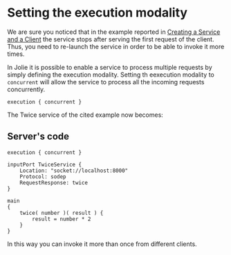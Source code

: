 # Setting the execution modality

We are sure you noticed that in the example reported in [Creating a Service and a Client](https://github.com/jolie/docs/tree/4450f345d4069d83018ef809256a1085ad4f8928/getting-started/creating-a-service-and-a-client/README.md) the service stops after serving the first request of the client. Thus, you need to re-launch the service in order to be able to invoke it more times.

In Jolie it is possible to enable a service to process multiple requests by simply defining the execution modality. Setting th eexecution modality to `concurrent` will allow the service to process all the incoming requests concurrently.

```text
execution { concurrent }
```

The Twice service of the cited example now becomes:

## Server's code

```text
execution { concurrent }

inputPort TwiceService {
    Location: "socket://localhost:8000"
    Protocol: sodep
    RequestResponse: twice
}

main
{
    twice( number )( result ) {
        result = number * 2
    }
}
```

In this way you can invoke it more than once from different clients.

